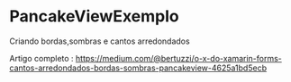 # PancakeViewExemplo
Criando bordas,sombras e cantos arredondados

Artigo completo : https://medium.com/@bertuzzi/o-x-do-xamarin-forms-cantos-arredondados-bordas-sombras-pancakeview-4625a1bd5ecb

